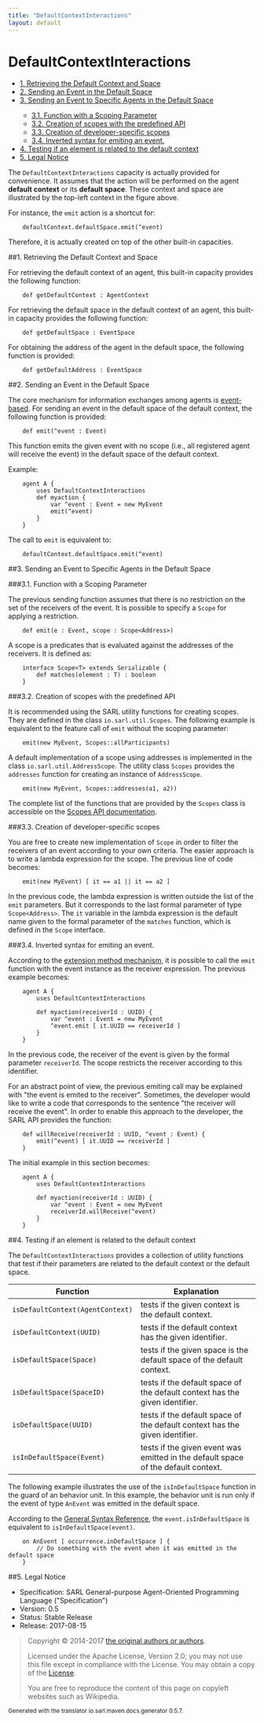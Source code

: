 ```yaml
---
title: "DefaultContextInteractions"
layout: default
---
```


# DefaultContextInteractions


<ul class="page_outline" id="page_outline">

<li><a href="#1-retrieving-the-default-context-and-space">1. Retrieving the Default Context and Space</a></li>
<li><a href="#2-sending-an-event-in-the-default-space">2. Sending an Event in the Default Space</a></li>
<li><a href="#3-sending-an-event-to-specific-agents-in-the-default-space">3. Sending an Event to Specific Agents in the Default Space</a></li>
<ul>
  <li><a href="#3-1-function-with-a-scoping-parameter">3.1. Function with a Scoping Parameter</a></li>
  <li><a href="#3-2-creation-of-scopes-with-the-predefined-api">3.2. Creation of scopes with the predefined API</a></li>
  <li><a href="#3-3-creation-of-developer-specific-scopes">3.3. Creation of developer-specific scopes</a></li>
  <li><a href="#3-4-inverted-syntax-for-emiting-an-event">3.4. Inverted syntax for emiting an event.</a></li>
</ul>
<li><a href="#4-testing-if-an-element-is-related-to-the-default-context">4. Testing if an element is related to the default context</a></li>
<li><a href="#5-legal-notice">5. Legal Notice</a></li>

</ul>


The `DefaultContextInteractions` capacity is actually provided
for convenience. It assumes that the action will be performed on the 
agent __default context__ or its __default space__. These context and space
are illustrated by the top-left context in the figure above. 

For instance, the `emit` action is a shortcut for:

```sarl
	defaultContext.defaultSpace.emit(^event)
```


Therefore, it is actually created on top of the other built-in capacities.





##1. Retrieving the Default Context and Space

For retrieving the default context of an agent, this built-in capacity provides the following function:

```sarl
	def getDefaultContext : AgentContext
```



For retrieving the default space in the default context of an agent, this built-in capacity provides
the following function:

```sarl
	def getDefaultSpace : EventSpace
```


For obtaining the address of the agent in the default space, the following function is provided:

```sarl
	def getDefaultAddress : EventSpace
```



##2. Sending an Event in the Default Space

The core mechanism for information exchanges among agents is [event-based](../Event.html).
For sending an event in the default space of the default context, the following function is provided:

```sarl
	def emit(^event : Event)
```



This function emits the given event with no scope (i.e., all registered agent will receive the
event) in the default space of the default context.

Example:

```sarl
	agent A {
		uses DefaultContextInteractions
		def myaction {
			var ^event : Event = new MyEvent
			emit(^event)
		}
	}
```

		

The call to `emit` is equivalent to:

```sarl
	defaultContext.defaultSpace.emit(^event)
```



##3. Sending an Event to Specific Agents in the Default Space

###3.1. Function with a Scoping Parameter

The previous sending function assumes that there is no restriction on the set of the receivers of the event.
It is possible to specify a `Scope` for applying a restriction.

```sarl
	def emit(e : Event, scope : Scope<Address>)
```



A scope is a predicates that is evaluated against the addresses of the receivers. It is defined as:
```sarl
	interface Scope<T> extends Serializable {
		def matches(element : T) : boolean
	}
```


###3.2. Creation of scopes with the predefined API

It is recommended using the SARL utility functions for creating scopes.
They are defined in the class `io.sarl.util.Scopes`.
The following example is equivalent to the feature call of `emit` without the scoping parameter:

```sarl
	emit(new MyEvent, Scopes::allParticipants)
```



A default implementation of a scope using addresses is implemented in the class `io.sarl.util.AddressScope`.
The utility class `Scopes` provides the `addresses` function for creating an instance of `AddressScope`.

```sarl
	emit(new MyEvent, Scopes::addresses(a1, a2))
```


The complete list of the functions that are provided by the `Scopes` class is
accessible on the [Scopes API documentation](http://www.sarl.io/docs/api/index.html?io/sarl/util/Scopes.html).

###3.3. Creation of developer-specific scopes

You are free to create new implementation of `Scope` in order to filter the receivers of an
event according to your own criteria. The easier approach is to write a lambda expression for the scope.
The previous line of code becomes:

```sarl
	emit(new MyEvent) [ it == a1 || it == a2 ]
```


In the previous code, the lambda expression is written outside the list of the `emit` parameters.
But it corresponds to the last formal parameter of type `Scope<Address>`.
The `it` variable in the lambda expression is the default name given to the formal parameter of 
the `matches` function, which is defined in the `Scope` interface.


###3.4. Inverted syntax for emiting an event.

According to the [extension method mechanism](../general/Extension.html), it is possible to call
the `emit` function with the event instance as the receiver expression. The previous
example becomes:

```sarl
	agent A {
		uses DefaultContextInteractions
	
		def myaction(receiverId : UUID) {
			var ^event : Event = new MyEvent
			^event.emit [ it.UUID == receiverId ] 
		}
	}
```



In the previous code, the receiver of the event is given by the formal parameter `receiverId`.
The scope restricts the receiver according to this identifier.


For an abstract point of view, the previous emiting call may be explained with "the event is emited to the receiver".
Sometimes, the developer would like to write a code that corresponds to the sentence "the receiver will receive the event".
In order to enable this approach to the developer, the SARL API provides the function:

```sarl
	def willReceive(receiverId : UUID, ^event : Event) {
		emit(^event) [ it.UUID == receiverId ]
	}
```


The initial example in this section becomes:

```sarl
	agent A {
		uses DefaultContextInteractions
	
		def myaction(receiverId : UUID) {
			var ^event : Event = new MyEvent
			receiverId.willReceive(^event) 
		}
	}
```




##4. Testing if an element is related to the default context

The `DefaultContextInteractions` provides a collection of utility functions that test if
their parameters are related to the default context or the default space.


| Function                             | Explanation                                                                       |
| ------------------------------------ | --------------------------------------------------------------------------------- |
| `isDefaultContext(AgentContext)` | tests if the given context is the default context.                                |
| `isDefaultContext(UUID)`         | tests if the default context has the given identifier.                            |
| `isDefaultSpace(Space)`          | tests if the given space is the default space of the default context.             |
| `isDefaultSpace(SpaceID)`        | tests if the default space of the default context has the given identifier.       |
| `isDefaultSpace(UUID)`           | tests if the default space of the default context has the given identifier.       |
| `isInDefaultSpace(Event)`        | tests if the given event was emitted in the default space of the default context. |


The following example illustrates the use of the `isInDefaultSpace` function in the guard of
an behavior unit. In this example, the behavior unit is run only if the event of type `AnEvent`
was emitted in the default space.

<note>According to the [General Syntax Reference](../GeneralSyntax.html),
the `event.isInDefaultSpace` is equivalent to `isInDefaultSpace(event)`.</note>

```sarl
	on AnEvent [ occurrence.inDefaultSpace ] {
		// Do something with the event when it was emitted in the default space
	}
```




##5. Legal Notice

* Specification: SARL General-purpose Agent-Oriented Programming Language ("Specification")
* Version: 0.5
* Status: Stable Release
* Release: 2017-08-15

> Copyright &copy; 2014-2017 [the original authors or authors](http://www.sarl.io/about/index.html).
>
> Licensed under the Apache License, Version 2.0;
> you may not use this file except in compliance with the License.
> You may obtain a copy of the [License](http://www.apache.org/licenses/LICENSE-2.0).
>
> You are free to reproduce the content of this page on copyleft websites such as Wikipedia.

<small>Generated with the translator io.sarl.maven.docs.generator 0.5.7.</small>